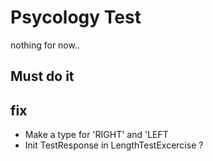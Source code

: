 # Psycology Test

nothing for now..

## Must do it

## fix

- Make a type for 'RIGHT' and 'LEFT
- Init TestResponse in LengthTestExcercise ?
